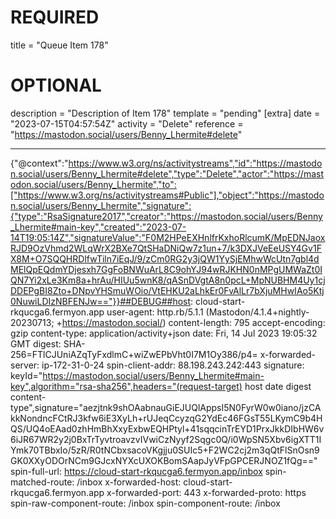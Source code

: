 
# REQUIRED
title = "Queue Item 178"
# OPTIONAL
description = "Description of Item 178"
template = "pending"
[extra]
date = "2023-07-15T04:57:54Z"
activity = "Delete"
reference = "https://mastodon.social/users/Benny_Lhermite#delete"

---
{"@context":"https://www.w3.org/ns/activitystreams","id":"https://mastodon.social/users/Benny_Lhermite#delete","type":"Delete","actor":"https://mastodon.social/users/Benny_Lhermite","to":["https://www.w3.org/ns/activitystreams#Public"],"object":"https://mastodon.social/users/Benny_Lhermite","signature":{"type":"RsaSignature2017","creator":"https://mastodon.social/users/Benny_Lhermite#main-key","created":"2023-07-14T19:05:14Z","signatureValue":"F0M2HPeEXHnlfrKxhoRlcumK/MpEDNJaoxRJD9OzVhmd2WLqWrX2BXe7QtSHaDNiQw7z1un+7/k3DXJVeEeUSY4Gv1FX8M+O7SQQHRDlfwTiln7iEqJ/9/zCm0RG2y3jQW1YySjEMhwWcUtn7gbl4dMElQpEQdmYDjesxh7GgFoBNWuArL8C9ohYJ94wRJKHN0nMPgUMWaZt0IQN7Yi2xLe3Km8a+hrAu/HIUu5wnK8/qASnDVgtA8n0pcL+MpNUBHM4Uy1cjDDEPgBI8Zto+DNpvYHSmuWOio/VtEHKU2aLhkEr0FvAlLr7bXjuMHwIAo5Ktj0NuwiLDIzNBFENJw=="}}##DEBUG##host: cloud-start-rkqucga6.fermyon.app
user-agent: http.rb/5.1.1 (Mastodon/4.1.4+nightly-20230713; +https://mastodon.social/)
content-length: 795
accept-encoding: gzip
content-type: application/activity+json
date: Fri, 14 Jul 2023 19:05:32 GMT
digest: SHA-256=FTlCJUniAZqTyFxdlmC+wiZwEPbVht0I7M1Oy386/p4=
x-forwarded-server: ip-172-31-0-24
spin-client-addr: 88.198.243.242:443
signature: keyId="https://mastodon.social/users/Benny_Lhermite#main-key",algorithm="rsa-sha256",headers="(request-target) host date digest content-type",signature="aezjtnk9shOAabnauGiEJUQlAppsI5N0FyrW0w0iano/jzCAkkNondncFCtRJ3kfw6iE3XyLh+rUJeqCcyzqG2YdEc46FGsT55LKymC9b4HQS/UQ4oEAad0zhHmBhXxyExbwEQHPtyl+41sqqcinTrEYD1PrxJkkDIbHW6v6iJR67WR2y2j0BxTrTyvtroavzvIVwiCzNyyf2Sqgc0Q/i0WpSN5Xbv6igXTT1IYmk70TBbxIo/5zR/R0tNCbxsacoVKgjju0SUIc5+F2WC2cj2m3qQtFlSnOsn9GK0XXyODOrNCm9GJcxNYXcUXOKBomSAapJyVFpGPCERJNOZ1fQg=="
spin-full-url: https://cloud-start-rkqucga6.fermyon.app/inbox
spin-matched-route: /inbox
x-forwarded-host: cloud-start-rkqucga6.fermyon.app
x-forwarded-port: 443
x-forwarded-proto: https
spin-raw-component-route: /inbox
spin-component-route: /inbox

